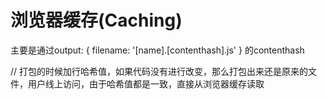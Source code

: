 # 浏览器缓存(Caching)

主要是通过output: {  filename: '[name].[contenthash].js' } 的contenthash

// 打包的时候加行哈希值，如果代码没有进行改变，那么打包出来还是原来的文件，用户线上访问，由于哈希值都是一致，直接从浏览器缓存读取
